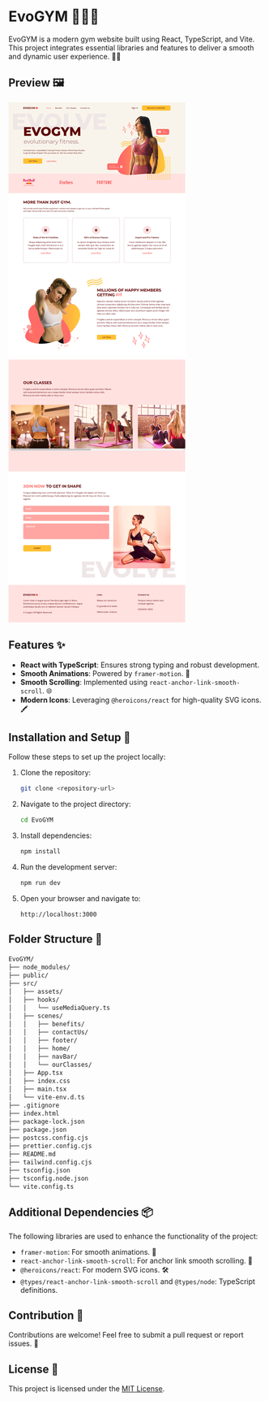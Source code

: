 # EvoGYM 🏋️‍♂️💪

EvoGYM is a modern gym website built using React, TypeScript, and Vite. This project integrates essential libraries and features to deliver a smooth and dynamic user experience. 🏃‍♂️

## Preview 🖼️
![EvoGYM Preview](./src/assets/Preview.png)

## Features ✨
- **React with TypeScript**: Ensures strong typing and robust development.
- **Smooth Animations**: Powered by `framer-motion`. 🎥
- **Smooth Scrolling**: Implemented using `react-anchor-link-smooth-scroll`. 🌐
- **Modern Icons**: Leveraging `@heroicons/react` for high-quality SVG icons. 🖍️

## Installation and Setup 🔧

Follow these steps to set up the project locally:

1. Clone the repository:
   ```bash
   git clone <repository-url>
   ```

2. Navigate to the project directory:
   ```bash
   cd EvoGYM
   ```

3. Install dependencies:
   ```bash
   npm install
   ```

4. Run the development server:
   ```bash
   npm run dev
   ```

5. Open your browser and navigate to:
   ```
   http://localhost:3000
   ```

## Folder Structure 📂
```
EvoGYM/
├── node_modules/
├── public/
├── src/
│   ├── assets/
│   ├── hooks/
│   │   └── useMediaQuery.ts
│   ├── scenes/
│   │   ├── benefits/
│   │   ├── contactUs/
│   │   ├── footer/
│   │   ├── home/
│   │   ├── navBar/
│   │   └── ourClasses/
│   ├── App.tsx
│   ├── index.css
│   ├── main.tsx
│   └── vite-env.d.ts
├── .gitignore
├── index.html
├── package-lock.json
├── package.json
├── postcss.config.cjs
├── prettier.config.cjs
├── README.md
├── tailwind.config.cjs
├── tsconfig.json
├── tsconfig.node.json
└── vite.config.ts
```

## Additional Dependencies 📦

The following libraries are used to enhance the functionality of the project:

- `framer-motion`: For smooth animations. 🎨
- `react-anchor-link-smooth-scroll`: For anchor link smooth scrolling. 📜
- `@heroicons/react`: For modern SVG icons. 🛠️
- `@types/react-anchor-link-smooth-scroll` and `@types/node`: TypeScript definitions.

## Contribution 🤝

Contributions are welcome! Feel free to submit a pull request or report issues. 🚀

## License 📜

This project is licensed under the [MIT License](LICENSE).

